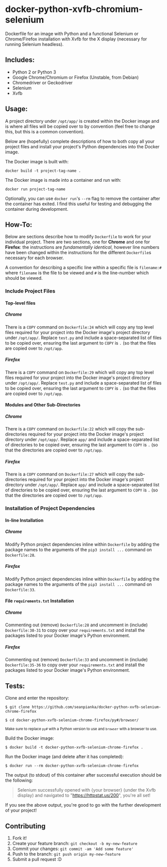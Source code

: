 # docker-python-xvfb-chromium-selenium

Dockerfile for an image with Python and a functional Selenium or Chrome/Firefox installation with Xvfb for the X display (necessary for running Selenium headless).

## Includes:

 - Python 2 or Python 3
 - Google Chrome/Chromium or Firefox (Unstable, from Debian)
 - Chromedriver or Geckodriver
 - Selenium
 - Xvfb

## Usage:

A project directory under `/opt/app/` is created within the Docker image and is where all files will be copied over to by convention (feel free to change this, but this is a common convention). 

Below are (hopefully) complete descriptions of how to both copy all your project files and install your project's Python dependencies into the Docker image.

The Docker image is built with:

`docker build -t project-tag-name .`

The Docker image is made into a container and run with:

`docker run project-tag-name`

Optionally, you can use `docker run`'s `--rm` flag to remove the container after the container has exited. I find this useful for testing and debugging the container during development.

## How-To:

Below are sections describe how to modify `Dockerfile` to work for your individual project. There are two sections, one for **Chrome** and one for **Firefox**: the instructions are _fundamentally identical_, however line numbers have been changed within the instructions for the different `Dockerfile`s necessary for each browser.

A convention for describing a specific line within a specific file is `filename:#` where `filename` is the file to be viewed and `#` is the line-number which should be viewed.

### Include Project Files
#### Top-level files
##### Chrome

There is a `COPY` command on `Dockerfile:24` which will copy any top level files required for your project into the Docker image's project directory under `/opt/app/`. Replace `test.py` and include a space-separated list of files to be copied over, ensuring the last argument to `COPY` is `.` (so that the files are copied over to `/opt/app`.

##### Firefox

There is a `COPY` command on `Dockerfile:29` which will copy any top level files required for your project into the Docker image's project directory under `/opt/app/`. Replace `test.py` and include a space-separated list of files to be copied over, ensuring the last argument to `COPY` is `.` (so that the files are copied over to `/opt/app`.

#### Modules and Other Sub-Directories
##### Chrome

There is a `COPY` command on `Dockerfile:22` which will copy the sub-directories required for your project into the Docker image's project directory under `/opt/app/`. Replace `app/` and include a space-separated list of directories to be copied over, ensuring the last argument to `COPY` is `.` (so that the directories are copied over to `/opt/app`.

##### Firefox

There is a `COPY` command on `Dockerfile:27` which will copy the sub-directories required for your project into the Docker image's project directory under `/opt/app/`. Replace `app/` and include a space-separated list of directories to be copied over, ensuring the last argument to `COPY` is `.` (so that the directories are copied over to `/opt/app`.

### Installation of Project Dependencies
#### In-line Installation
##### Chrome

Modify Python project dependencies inline within `Dockerfile` by adding the package names to the arguments of the `pip3 install ...` command on `Dockerfile:28`.

##### Firefox

Modify Python project dependencies inline within `Dockerfile` by adding the package names to the arguments of the `pip3 install ...` command on `Dockerfile:33`.

#### File `requirements.txt` Installation

##### Chrome

Commenting out (remove) `Dockerfile:28` and uncomment in (include) `Dockerfile:30-31` to copy over your `requirements.txt` and install the packages listed to your Docker image's Python environment.

##### Firefox

Commenting out (remove) `Dockerfile:33` and uncomment in (include) `Dockerfile:35-36` to copy over your `requirements.txt` and install the packages listed to your Docker image's Python environment.

## Tests:

Clone and enter the repository:

`$ git clone https://github.com/seanpianka/docker-python-xvfb-selenium-chrome-firefox`

`$ cd docker-python-xvfb-selenium-chrome-firefox/py#/browser/` 

<sup>Make sure to replace `py#` with a Python version to use and `browser` with a browser to use.</sup>

Build the Docker image:

`$ docker build -t docker-python-xvfb-selenium-chrome-firefox .`

Run the Docker image (and delete after it has completed):

`$ docker run --rm docker-python-xvfb-selenium-chrome-firefox`

The output (to stdout) of this container after successful execution should be the following:

> Selenium successfully opened with {your browser} (under the Xvfb display) and navigated to "https://httpstat.us/200", you're all set!

If you see the above output, you're good to go with the further development of your project!

## Contributing

1. Fork it!
2. Create your feature branch: `git checkout -b my-new-feature`
3. Commit your changes: `git commit -am 'Add some feature'`
4. Push to the branch: `git push origin my-new-feature`
5. Submit a pull request :D
